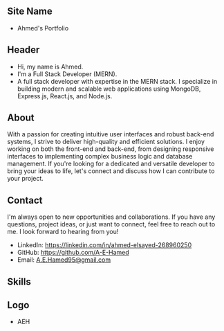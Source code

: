 ## Site Name
- Ahmed's Portfolio

## Header
- Hi, my name is Ahmed. 
- I'm a Full Stack Developer (MERN).
- A full stack developer with expertise in the MERN stack. I specialize in building modern and scalable web applications using MongoDB, Express.js, React.js, and Node.js.


## About
With a passion for creating intuitive user interfaces and robust back-end systems, I strive to deliver high-quality and efficient solutions. I enjoy working on both the front-end and back-end, from designing responsive interfaces to implementing complex business logic and database management. If you're looking for a dedicated and versatile developer to bring your ideas to life, let's connect and discuss how I can contribute to your project.


## Contact
I'm always open to new opportunities and collaborations. If you have any questions, project ideas, or just want to connect, feel free to reach out to me. I look forward to hearing from you!
- LinkedIn: https://linkedin.com/in/ahmed-elsayed-268960250
- GitHub: https://github.com/A-E-Hamed
- Email: A.E.Hamed95@gmail.com

## Skills

## Logo
- AEH
